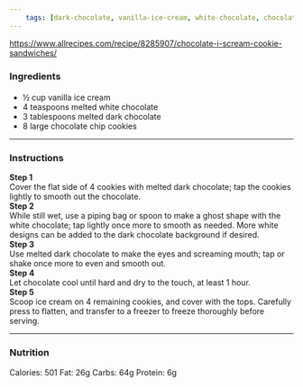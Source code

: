 ```yaml
---
	tags: [dark-chocolate, vanilla-ice-cream, white-chocolate, chocolate-chip-cookies]
---
```


https://www.allrecipes.com/recipe/8285907/chocolate-i-scream-cookie-sandwiches/

### Ingredients

####   
* ½ cup vanilla ice cream
* 4 teaspoons melted white chocolate
* 3 tablespoons melted dark chocolate
* 8 large chocolate chip cookies

---

### Instructions

**Step 1**  
Cover the flat side of 4 cookies with melted dark chocolate; tap the cookies lightly to smooth out the chocolate.  
**Step 2**  
While still wet, use a piping bag or spoon to make a ghost shape with the white chocolate; tap lightly once more to smooth as needed. More white designs can be added to the dark chocolate background if desired.  
**Step 3**  
Use melted dark chocolate to make the eyes and screaming mouth; tap or shake once more to even and smooth out.  
**Step 4**  
Let chocolate cool until hard and dry to the touch, at least 1 hour.  
**Step 5**  
Scoop ice cream on 4 remaining cookies, and cover with the tops. Carefully press to flatten, and transfer to a freezer to freeze thoroughly before serving.  

---

### Nutrition

Calories: 501  Fat: 26g  Carbs: 64g  Protein: 6g  

